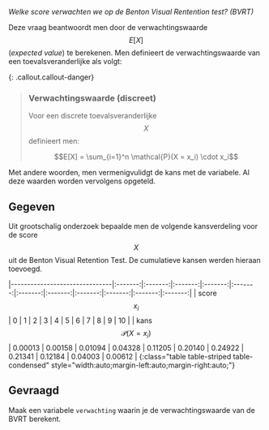 *Welke score verwachten we op de Benton Visual Rentention test? (BVRT)*

Deze vraag beantwoordt men door de verwachtingswaarde $$E[X]$$ (*expected value*) te berekenen. Men definieert de verwachtingswaarde van een toevalsveranderlijke als volgt:

{: .callout.callout-danger}
>### Verwachtingswaarde (discreet)
>Voor een discrete toevalsveranderlijke $$X$$ definieert men:
>
>$$E[X] = \sum_{i=1}^n \mathcal{P}(X = x_i) \cdot x_i$$

Met andere woorden, men vermenigvulidgt de kans met de variabele. Al deze waarden worden vervolgens opgeteld.

## Gegeven

Uit grootschalig onderzoek bepaalde men de volgende kansverdeling voor de score $$X$$ uit de Benton Visual Retention Test. De cumulatieve kansen werden hieraan toevoegd.

|-------------------------------|:-------:|:-------:|:-------:|:-------:|:-------:|:-------:|:-------:|:-------:|:-------:|:-------:|:-------:|
| score $$x_i$$                 | 0       | 1       | 2       | 3       | 4       | 5       | 6       | 7       | 8       | 9       | 10      |
| kans $$\mathcal{P}(X = x_i)$$ | 0.00013 | 0.00158 | 0.01094 | 0.04328 | 0.11205 | 0.20140 | 0.24922 | 0.21341 | 0.12184 | 0.04003 | 0.00612 |
{:class="table table-striped table-condensed" style="width:auto;margin-left:auto;margin-right:auto;"}

## Gevraagd

Maak een variabele `verwachting` waarin je de verwachtingswaarde van de BVRT berekent.

